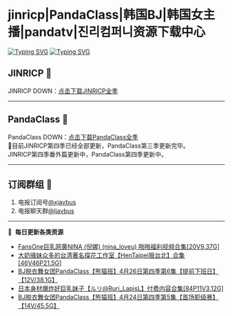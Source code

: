 # jinricp|PandaClass|韩国BJ|韩国女主播|pandatv|진리컴퍼니资源下载中心   
[![Typing SVG](https://readme-typing-svg.herokuapp.com?font=Fira+Code&pause=1000&center=true&vCenter=true&random=true&width=435&lines=所有链接都需要翻墙访问)](https://jinri-cp.neocities.org/free.html)
[![Typing SVG](https://readme-typing-svg.herokuapp.com?font=Fira+Code&pause=1000&center=true&vCenter=true&random=true&width=435&lines=点击进入福利资源下载中心)](https://pandaclass.neocities.org/)
## JINRICP 👋   
JINRICP DOWN：[点击下载JINRICP全季](https://mypikpak.com/s/VODz7HXQoqcX0UrvaXfDtFoPo1)
****
## PandaClass 💯   
PandaClass DOWN：[点击下载PandaClass全季](https://mypikpak.com/s/VOKOTZkoEnkyvCnELVSquM97o1)   
💞目前JINRICP第四季已经全部更新，PandaClass第三季更新完毕。   
JINRICP第四季番外篇更新中，PandaClass第四季更新中。
****
## 订阅群组 🔞
1. 电报订阅号[@xjavbus](https://t.me/xjavbus)
2. 电报聊天群[@ljavbus](https://t.me/ljavbus)
**** 
📕 &nbsp;**每日更新各类资源**
<!-- BLOG-POST-LIST:START -->
- [FansOne巨乳网黄NINA &lpar;倪娜&rpar; &lpar;nina_loveu&rpar; 啪啪福利视频合集[20V9.37G]](https://fuli.rulel.com/356.html)
- [大奶骚妹众多的台湾著名探花工作室【HenTaipei狠台北】合集[46V46P21.5G]](https://fuli.rulel.com/355.html)
- [BJ脱衣舞女团PandaClass【熊猫班】4月26日第四季第6集【提前下班日】【12V/38.1G】](https://fuli.rulel.com/354.html)
- [日本身材爆炸好巨乳妹子【ルリ@Ruri_LapisL】付费内容合集[84P11V3.12G]](https://fuli.rulel.com/353.html)
- [BJ脱衣舞女团PandaClass【熊猫班】4月24日第四季第5集【首场职级赛】【14V/45.5G】](https://fuli.rulel.com/352.html)
<!-- BLOG-POST-LIST:END -->
